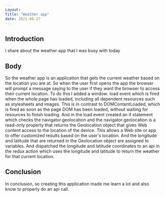 ```yaml
---
Layout:
Title: "Weather app"
date: 2021-08-27
---
```


## Introduction

I share about the weather app that I was busy with today

## Body

So the weather app is an application that gets the current weather based on the location you are at. So when the user first opens the app the browser will prompt a message saying to the user if they want the browser to access their current location. To do this I added a window: load event which is fired when the whole page has loaded, including all dependent resources such as stylesheets and images. This is in contrast to DOMContentLoaded, which is fired as soon as the page DOM has been loaded, without waiting for resources to finish loading. And in the load event created an if statement which checks the navigator.geolocation and the navigator.geolocation is a read-only property that returns the Geolocation object that gives Web content access to the location of the device. This allows a Web site or app to offer customized results based on the user's location. And the longitude and latitude that are returned in the Geolocation object are assigned to variables. And dispatched the longitude and latitude coordinates to an api in the redux action which uses the longitude and latitude to return the weather for that current location.

## Conclusion

In conclusion, so creating this application made me learn a lot and also know to properly do an api call.
